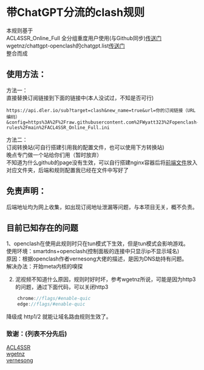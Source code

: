 # 带ChatGPT分流的clash规则
本规则基于  
ACL4SSR_Online_Full 全分组重度用户使用(与Github同步)[传送门](https://github.com/ACL4SSR/ACL4SSR/blob/master/Clash/config/ACL4SSR_Online_Full.ini)  
wgetnz/chattgpt-openclash的chatgpt.list[传送门](https://github.com/wgetnz/chatgpt-openclash/blob/main/chatgpt.list)  
整合而成  

## 使用方法：  
方法一：  
直接替换订阅链接到下面的链接中(本人没试过，不知是否可行)  
```shell
https://api.dler.io/sub?target=clash&new_name=true&url=你的订阅链接（URL编码）&config=https%3A%2F%2Fraw.githubusercontent.com%2FWyatt323%2Fopenclash-rules%2Fmain%2FACL4SSR_Online_Full.ini
```  
方法二：  
订阅转换站(可自行搭建引用我的配置文件，也可以使用下方转换站)  
晚点专门做一个站给你们用（暂时放弃）  
不知道为什么github的page没有生效，可以自行搭建nginx容器后将[前端文件](https://github.com/Wyatt323/sub-demo)放入对应文件夹，后端和规则配置我已经在文件中写好了
## 免责声明：
后端地址均为网上收集，如出现订阅地址泄漏等问题，与本项目无关，概不负责。  

## 目前已知存在的问题
1、openclash在使用此规则时只在tun模式下生效，但是tun模式会影响游戏。  
使用环境：smartdns+openclash(控制面板的连接中只显示ip不显示域名)  
原因：根据openclash作者vernesong大佬的描述，是因为DNS劫持有问题。  
解决办法：开始meta内核的嗅探  

2. 泥视频不知道什么原因，规则时好时坏，参考wgetnz所说，可能是因为http3的问题，通过下面代码，可以关闭http3

```csharp
    chrome://flags/#enable-quic
    edge://flags/#enable-quic
```
降级成 http1/2 就能让域名路由规则生效了。


### 致谢：(列表不分先后)  
[ACL4SSR](https://github.com/ACL4SSR)  
[wgetnz](https://github.com/wgetnz)  
[vernesong](https://github.com/vernesong)  
